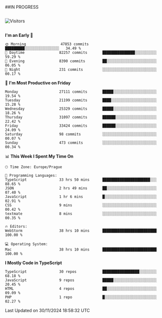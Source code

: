 ##IN PROGRESS
##
![Visitors](https://komarev.com/ghpvc/?username=petrbui&style=for-the-badge&label=Visitors+👀)



##
<!--
[![My GitHub stats](https://github-readme-stats.vercel.app/api?username=petrbui&theme=github_dark)](https://github.com/anuraghazra/github-readme-stats)

[![My wakatime stats](https://github-readme-stats.vercel.app/api/wakatime?username=petrbui&theme=github_dark)](https://github.com/anuraghazra/github-readme-stats)
-->
<!--START_SECTION:waka-->
**I'm an Early 🐤** 

```text
🌞 Morning                47853 commits       █████████░░░░░░░░░░░░░░░░   34.49 % 
🌆 Daytime                82257 commits       ███████████████░░░░░░░░░░   59.29 % 
🌃 Evening                8390 commits        ██░░░░░░░░░░░░░░░░░░░░░░░   06.05 % 
🌙 Night                  231 commits         ░░░░░░░░░░░░░░░░░░░░░░░░░   00.17 % 
```
📅 **I'm Most Productive on Friday** 

```text
Monday                   27111 commits       █████░░░░░░░░░░░░░░░░░░░░   19.54 % 
Tuesday                  21199 commits       ████░░░░░░░░░░░░░░░░░░░░░   15.28 % 
Wednesday                25329 commits       █████░░░░░░░░░░░░░░░░░░░░   18.26 % 
Thursday                 31097 commits       ██████░░░░░░░░░░░░░░░░░░░   22.42 % 
Friday                   33424 commits       ██████░░░░░░░░░░░░░░░░░░░   24.09 % 
Saturday                 98 commits          ░░░░░░░░░░░░░░░░░░░░░░░░░   00.07 % 
Sunday                   473 commits         ░░░░░░░░░░░░░░░░░░░░░░░░░   00.34 % 
```


📊 **This Week I Spent My Time On** 

```text
🕑︎ Time Zone: Europe/Prague

💬 Programming Languages: 
TypeScript               33 hrs 50 mins      ██████████████████████░░░   88.65 % 
JSON                     2 hrs 49 mins       ██░░░░░░░░░░░░░░░░░░░░░░░   07.40 % 
JavaScript               1 hr 6 mins         █░░░░░░░░░░░░░░░░░░░░░░░░   02.91 % 
CSS                      9 mins              ░░░░░░░░░░░░░░░░░░░░░░░░░   00.42 % 
textmate                 8 mins              ░░░░░░░░░░░░░░░░░░░░░░░░░   00.35 % 

🔥 Editors: 
WebStorm                 38 hrs 10 mins      █████████████████████████   100.00 % 

💻 Operating System: 
Mac                      38 hrs 10 mins      █████████████████████████   100.00 % 
```

**I Mostly Code in TypeScript** 

```text
TypeScript               30 repos            █████████████████░░░░░░░░   68.18 % 
JavaScript               9 repos             █████░░░░░░░░░░░░░░░░░░░░   20.45 % 
HTML                     4 repos             ██░░░░░░░░░░░░░░░░░░░░░░░   09.09 % 
PHP                      1 repo              █░░░░░░░░░░░░░░░░░░░░░░░░   02.27 % 
```




 Last Updated on 30/11/2024 18:58:32 UTC
<!--END_SECTION:waka-->
